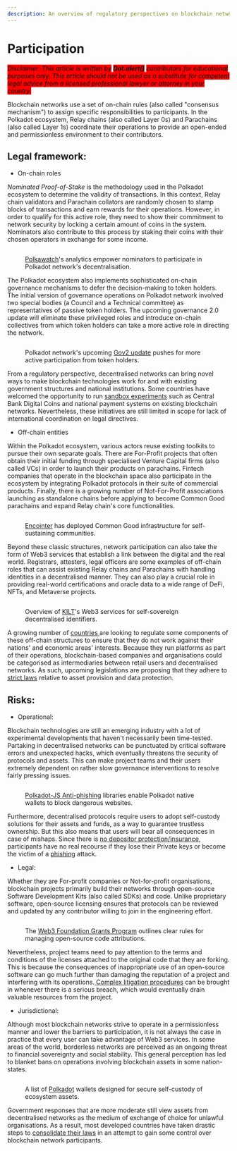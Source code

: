 ```yaml
---
description: An overview of regulatory perspectives on blockchain network participation.
---
```


# Participation

_<mark style="background-color:red;">Disclaimer: This article is written by</mark> <mark style="background-color:red;"></mark><mark style="background-color:red;">**Dot.alert()**</mark> <mark style="background-color:red;"></mark><mark style="background-color:red;">contributors for educational purposes only. This article should not be used as a substitute for competent legal advice from a licensed professional lawyer or attorney in your country.</mark>_



Blockchain networks use a set of on-chain rules (also called "consensus mechanism") to assign specific responsibilities to participants. In the Polkadot ecosystem, Relay chains (also called Layer 0s) and Parachains (also called Layer 1s) coordinate their operations to provide an open-ended and permissionless environment to their contributors.&#x20;



## Legal framework:

* On-chain roles

_Nominated Proof-of-Stake_ is the methodology used in the Polkadot ecosystem to determine the validity of transactions. In this context, Relay chain validators and Parachain collators are randomly chosen to stamp blocks of transactions and earn rewards for their operations. However, in order to qualify for this active role, they need to show their commitment to network security by locking a certain amount of coins in the system. Nominators also contribute to this process by staking their coins with their chosen operators in exchange for some income.

<figure><img src="../../../.gitbook/assets/R_NAnalytics.JPG" alt=""><figcaption><p><a href="https://polkawatch.app/">Polkawatch</a>'s analytics empower nominators to participate in Polkadot network's decentralisation.</p></figcaption></figure>



The Polkadot ecosystem also implements sophisticated on-chain governance mechanisms to defer the decision-making to token holders. The initial version of governance operations on Polkadot network involved two special bodies (a Council and a Technical committee) as representatives of passive token holders. The upcoming governance 2.0 update will eliminate these privileged roles and introduce on-chain collectives from which token holders can take a more active role in directing the network.&#x20;

<figure><img src="../../../.gitbook/assets/R_NGov2.JPG" alt=""><figcaption><p>Polkadot network's upcoming <a href="https://polkadot.network/blog/gov2-polkadots-next-generation-of-decentralised-governance/">Gov2 update</a> pushes for more active participation from token holders.</p></figcaption></figure>



From a regulatory perspective, decentralised networks can bring novel ways to make blockchain technologies work for and with existing government structures and national institutions. Some countries have welcomed the opportunity to run [sandbox experiments](https://www.atlanticcouncil.org/cbdctracker/) such as Central Bank Digital Coins and national payment systems on existing blockchain networks. Nevertheless, these initiatives are still limited in scope for lack of international coordination on legal directives.



* Off-chain entities

Within the Polkadot ecosystem, various actors reuse existing toolkits to pursue their own separate goals. There are For-Profit projects that often obtain their initial funding through specialised Venture Capital firms (also called VCs) in order to launch their products on parachains. Fintech companies that operate in the blockchain space also participate in the ecosystem by integrating Polkadot protocols in their suite of commercial products. Finally, there is a growing number of Not-For-Profit associations launching as standalone chains before applying to become Common Good parachains and expand Relay chain's core functionalities.&#x20;

<figure><img src="../../../.gitbook/assets/R_NEncointer.JPG" alt=""><figcaption><p><a href="https://encointer.org/">Encointer</a> has deployed Common Good infrastructure for self-sustaining communities.</p></figcaption></figure>



Beyond these classic structures, network participation can also take the form of Web3 services that establish a link between the digital and the real world. Registrars, attesters, legal officers are some examples of off-chain roles that can assist existing Relay chains and Parachains with handling identities in a decentralised manner. They can also play a crucial role in providing real-world certifications and oracle data to a wide range of DeFi, NFTs, and Metaverse projects.&#x20;

<figure><img src="../../../.gitbook/assets/R_NKilt.JPG" alt=""><figcaption><p>Overview of <a href="https://www.kilt.io/how-it-works/">KILT</a>'s Web3 services for self-sovereign decentralised identifiers.</p></figcaption></figure>



A growing number of [countries ](https://complyadvantage.com/insights/cryptocurrency-regulations-around-world/)are looking to regulate some components of these off-chain structures to ensure that they do not work against their nations' and economic areas' interests. Because they run platforms as part of their operations, blockchain-based companies and organisations could be categorised as intermediaries between retail users and decentralised networks. As such, upcoming legislations are proposing that they adhere to [strict laws](https://www.linkedin.com/pulse/how-commission-set-out-torpedo-web3-without-even-realizing-?trk=organization\_guest\_main-feed-card\_feed-article-content) relative to asset provision and data protection.



## Risks:

* Operational:&#x20;

Blockchain technologies are still an emerging industry with a lot of experimental developments that haven't necessarily been time-tested. Partaking in decentralised networks can be punctuated by critical software errors and unexpected hacks, which eventually threatens the security of protocols and assets. This can make project teams and their users extremely dependent on rather slow governance interventions to resolve fairly pressing issues.

<figure><img src="../../../.gitbook/assets/R_NAntiPhishing.JPG" alt=""><figcaption><p><a href="https://polkadot.js.org/phishing/">Polkadot-JS Anti-phishing</a> libraries enable Polkadot native wallets to block dangerous websites. </p></figcaption></figure>



Furthermore, decentralised protocols require users to adopt self-custody solutions for their assets and funds, as a way to guarantee trustless ownership. But this also means that users will bear all consequences in case of mishaps. Since there is [no depositor protection/insurance](https://koinly.io/blog/crypto-scam-tax/), participants have no real recourse if they lose their Private keys or become the victim of a [phishing](https://www.forbes.com/sites/forbestechcouncil/2022/04/27/four-crypto-and-blockchain-phishing-scams-to-be-aware-of-before-you-get-excited-about-web3/?sh=63be25e025c5) attack.&#x20;



* Legal:&#x20;

Whether they are For-profit companies or Not-for-profit organisations, blockchain projects primarily build their networks through open-source Software Development Kits (also called SDKs) and code. Unlike proprietary software, open-source licensing ensures that protocols can be reviewed and updated by any contributor willing to join in the engineering effort.&#x20;

<figure><img src="../../../.gitbook/assets/R_NW3FGrants.JPG" alt=""><figcaption><p>The <a href="https://github.com/w3f/Grants-Program">Web3 Foundation Grants Program</a> outlines clear rules for managing open-source code attributions.</p></figcaption></figure>



Nevertheless, project teams need to pay attention to the terms and conditions of the licenses attached to the original code that they are forking. This is because the consequences of inappropriate use of an open-source software can go much further than damaging the reputation of a project and interfering with its operations.[ Complex litigation procedures](https://brainhub.eu/library/open-source-licenses-to-avoid) can be brought in whenever there is a serious breach, which would eventually drain valuable resources from the project.



* Jurisdictional:

Although most blockchain networks strive to operate in a permissionless manner and lower the barriers to participation, it is not always the case in practice that every user can take advantage of Web3 services. In some areas of the world, borderless networks are perceived as an ongoing threat to financial sovereignty and social stability. This general perception has led to blanket bans on operations involving blockchain assets in some nation-states.

<figure><img src="../../../.gitbook/assets/R_NSelfcustody.JPG" alt=""><figcaption><p>A list of <a href="https://support.polkadot.network/support/solutions/articles/65000068702-where-to-store-dot-polkadot-wallet-options">Polkadot</a> wallets designed for secure self-custody of ecosystem assets.</p></figcaption></figure>



Government responses that are more moderate still view assets from decentralised networks as the medium of exchange of choice for unlawful organisations. As a result, most developed countries have taken drastic steps to [consolidate their laws](https://www.europarl.europa.eu/news/en/press-room/20220627IPR33919/crypto-assets-deal-on-new-rules-to-stop-illicit-flows-in-the-eu) in an attempt to gain some control over blockchain network participants.

